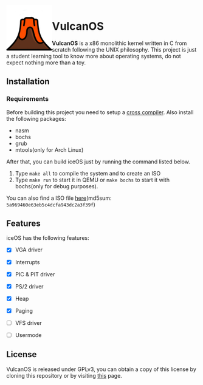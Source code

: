 <img src="imgs/logo.png" align="left" width="120" height="120" />
     
# VulcanOS  
**VulcanOS** is a x86 monolithic kernel written in C from scratch following the UNIX philosophy. This project is just a student learning tool to know more about operating systems, do not expect nothing more than a toy.


## Installation
### Requirements
Before building this project you need to setup a [cross compiler](https://wiki.osdev.org/GCC_Cross-Compiler). Also install the following packages:  

- nasm
- bochs
- grub
- mtools(only for Arch Linux)

After that, you can build iceOS just by running the command listed below.  
1. Type `make all` to compile the system and to create an ISO
2. Type `make run` to start it in QEMU or `make bochs` to start it with bochs(only for debug purposes).

You can also find a ISO file 
[here](https://github.com/ice-bit/vulcanos/raw/master/imgs/vulcanos.iso)(md5sum: `5a969460e63eb5c4dcfa943dc2a3f39f`)

## Features
iceOS has the following features:  
- [x] VGA driver  
- [x] Interrupts  
- [x] PIC & PIT driver  
- [x] PS/2 driver  
- [x] Heap  
- [x] Paging
- [ ] VFS driver  
- [ ] Usermode


## License
VulcanOS is released under GPLv3, you can obtain a copy of this license by cloning this repository or by visiting [this](https://opensource.org/licenses/GPL-3.0) page.
